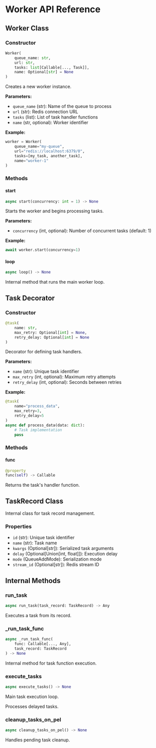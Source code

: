 # Worker API Reference

## Worker Class

### Constructor

```python
Worker(
    queue_name: str,
    url: str,
    tasks: list[Callable[..., Task]],
    name: Optional[str] = None
)
```

Creates a new worker instance.

**Parameters:**

- `queue_name` (str): Name of the queue to process
- `url` (str): Redis connection URL
- `tasks` (list): List of task handler functions
- `name` (str, optional): Worker identifier

**Example:**
```python
worker = Worker(
    queue_name="my-queue",
    url="redis://localhost:6379/0",
    tasks=[my_task, another_task],
    name="worker-1"
)
```

### Methods

#### start

```python
async start(concurrency: int = 1) -> None
```

Starts the worker and begins processing tasks.

**Parameters:**

- `concurrency` (int, optional): Number of concurrent tasks (default: 1)

**Example:**
```python
await worker.start(concurrency=1)
```

#### loop

```python
async loop() -> None
```

Internal method that runs the main worker loop.

## Task Decorator

### Constructor

```python
@task(
    name: str,
    max_retry: Optional[int] = None,
    retry_delay: Optional[int] = None
)
```

Decorator for defining task handlers.

**Parameters:**

- `name` (str): Unique task identifier
- `max_retry` (int, optional): Maximum retry attempts
- `retry_delay` (int, optional): Seconds between retries

**Example:**
```python
@task(
    name="process_data",
    max_retry=3,
    retry_delay=5
)
async def process_data(data: dict):
    # Task implementation
    pass
```

### Methods

#### func

```python
@property
func(self) -> Callable
```

Returns the task's handler function.

## TaskRecord Class

Internal class for task record management.

### Properties

- `id` (str): Unique task identifier
- `name` (str): Task name
- `kwargs` (Optional[str]): Serialized task arguments
- `delay` (Optional[Union[int, float]]): Execution delay
- `mode` (QueueAddMode): Serialization mode
- `stream_id` (Optional[str]): Redis stream ID

## Internal Methods

### run_task

```python
async run_task(task_record: TaskRecord) -> Any
```

Executes a task from its record.

### _run_task_func

```python
async _run_task_func(
    func: Callable[..., Any],
    task_record: TaskRecord
) -> None
```

Internal method for task function execution.

### execute_tasks

```python
async execute_tasks() -> None
```

Main task execution loop.


Processes delayed tasks.

### cleanup_tasks_on_pel

```python
async cleanup_tasks_on_pel() -> None
```

Handles pending task cleanup.
